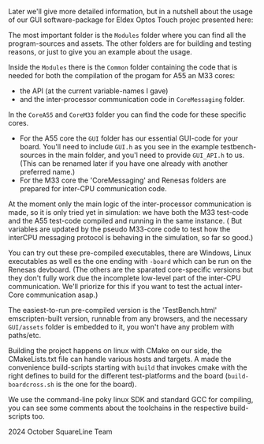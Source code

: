 

Later we'll give more detailed information, but in a nutshell about the usage of our GUI software-package for Eldex Optos Touch projec presented here:

The most important folder is the `Modules` folder where you can find all the program-sources and assets. The other folders are for building and testing reasons, or just to give you an example about the usage.

Inside the `Modules` there is the `Common` folder containing the code that is needed for both the compilation of the progam for A55 an M33 cores:
 - the API (at the current variable-names I gave)
 - and the inter-processor communication code in `CoreMessaging` folder.

In the `CoreA55` and `CoreM33` folder you can find the code for these specific cores.
 - For the A55 core the `GUI` folder has our essential GUI-code for your board. You'll need to include `GUI.h` as you see in the example testbench-sources in the main folder, and you'l need to provide `GUI_API.h` to us. (This can be renamed later if you have one already with another preferred name.)
 - For the M33 core the 'CoreMessaging' and Renesas folders are prepared for inter-CPU communication code.

At the moment only the main logic of the inter-processor communication is made, so it is only tried yet in simulation: we have both the M33 test-code and the A55 test-code compiled and running in the same instance.
( But variables are updated by the pseudo M33-core code to test how the interCPU messaging protocol is behaving in the simulation, so far so good.)

You can try out these pre-compiled executables, there are Windows, Linux executables as well es the one ending with `-board` which can be run on the Renesas devboard.
(The others are the sparated core-specific versions but they don't fully work due the incomplete low-level part of the inter-CPU communication. We'll priorize for this if you want to test the actual inter-Core communication asap.)

The easiest-to-run pre-compiled version is the 'TestBench.html' emscripten-built version, runnable from any browsers, and the necessary `GUI/assets` folder is embedded to it, you won't have any problem with paths/etc.


Building the project happens on linux with CMake on our side, the CMakeLists.txt file can handle various hosts and targets.
A made the convenience build-scripts starting with `build` that invokes cmake with the right defines to build for the different test-platforms and the board  (`build-boardcross.sh` is the one for the board).

We use the command-line poky linux SDK and standard GCC for compiling, you can see some comments about the toolchains in the respective build-scripts too.


2024 October SquareLine Team

